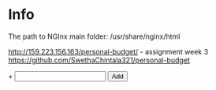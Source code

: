 # Info

The path to NGInx main folder:
/usr/share/nginx/html

http://159.223.156.163/personal-budget/ - assignment week 3
https://github.com/SwethaChintala321/personal-budget

<!DOCTYPE html>
<html>
    <body>
        <form method="post" action="<?php $_PHP_SELF ?>">
        <span> + </span>
        <input type="text" id="value" name="value">
        <button type="submit">Add</button>
</form>
    </body>
</html>
